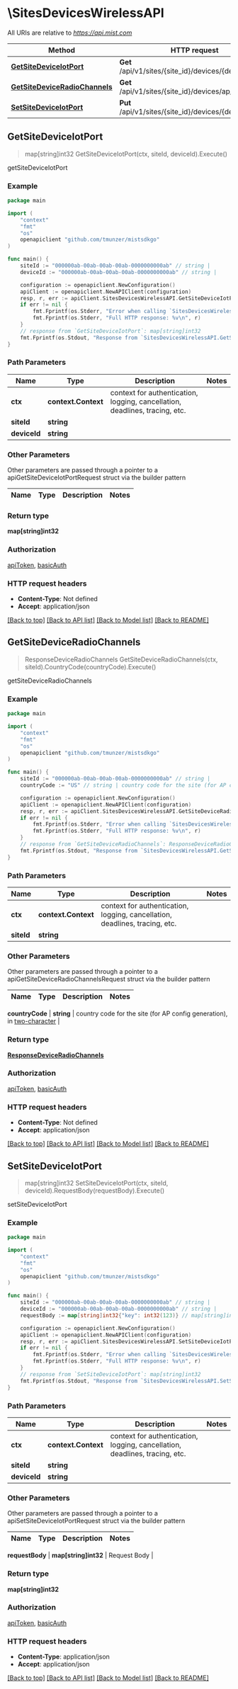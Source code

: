 # \SitesDevicesWirelessAPI

All URIs are relative to *https://api.mist.com*

Method | HTTP request | Description
------------- | ------------- | -------------
[**GetSiteDeviceIotPort**](SitesDevicesWirelessAPI.md#GetSiteDeviceIotPort) | **Get** /api/v1/sites/{site_id}/devices/{device_id}/iot | getSiteDeviceIotPort
[**GetSiteDeviceRadioChannels**](SitesDevicesWirelessAPI.md#GetSiteDeviceRadioChannels) | **Get** /api/v1/sites/{site_id}/devices/ap_channels | getSiteDeviceRadioChannels
[**SetSiteDeviceIotPort**](SitesDevicesWirelessAPI.md#SetSiteDeviceIotPort) | **Put** /api/v1/sites/{site_id}/devices/{device_id}/iot | setSiteDeviceIotPort



## GetSiteDeviceIotPort

> map[string]int32 GetSiteDeviceIotPort(ctx, siteId, deviceId).Execute()

getSiteDeviceIotPort



### Example

```go
package main

import (
	"context"
	"fmt"
	"os"
	openapiclient "github.com/tmunzer/mistsdkgo"
)

func main() {
	siteId := "000000ab-00ab-00ab-00ab-0000000000ab" // string | 
	deviceId := "000000ab-00ab-00ab-00ab-0000000000ab" // string | 

	configuration := openapiclient.NewConfiguration()
	apiClient := openapiclient.NewAPIClient(configuration)
	resp, r, err := apiClient.SitesDevicesWirelessAPI.GetSiteDeviceIotPort(context.Background(), siteId, deviceId).Execute()
	if err != nil {
		fmt.Fprintf(os.Stderr, "Error when calling `SitesDevicesWirelessAPI.GetSiteDeviceIotPort``: %v\n", err)
		fmt.Fprintf(os.Stderr, "Full HTTP response: %v\n", r)
	}
	// response from `GetSiteDeviceIotPort`: map[string]int32
	fmt.Fprintf(os.Stdout, "Response from `SitesDevicesWirelessAPI.GetSiteDeviceIotPort`: %v\n", resp)
}
```

### Path Parameters


Name | Type | Description  | Notes
------------- | ------------- | ------------- | -------------
**ctx** | **context.Context** | context for authentication, logging, cancellation, deadlines, tracing, etc.
**siteId** | **string** |  | 
**deviceId** | **string** |  | 

### Other Parameters

Other parameters are passed through a pointer to a apiGetSiteDeviceIotPortRequest struct via the builder pattern


Name | Type | Description  | Notes
------------- | ------------- | ------------- | -------------



### Return type

**map[string]int32**

### Authorization

[apiToken](../README.md#apiToken), [basicAuth](../README.md#basicAuth)

### HTTP request headers

- **Content-Type**: Not defined
- **Accept**: application/json

[[Back to top]](#) [[Back to API list]](../README.md#documentation-for-api-endpoints)
[[Back to Model list]](../README.md#documentation-for-models)
[[Back to README]](../README.md)


## GetSiteDeviceRadioChannels

> ResponseDeviceRadioChannels GetSiteDeviceRadioChannels(ctx, siteId).CountryCode(countryCode).Execute()

getSiteDeviceRadioChannels



### Example

```go
package main

import (
	"context"
	"fmt"
	"os"
	openapiclient "github.com/tmunzer/mistsdkgo"
)

func main() {
	siteId := "000000ab-00ab-00ab-00ab-0000000000ab" // string | 
	countryCode := "US" // string | country code for the site (for AP config generation), in [two-character](http://en.wikipedia.org/wiki/ISO_3166-1_alpha-2) (optional)

	configuration := openapiclient.NewConfiguration()
	apiClient := openapiclient.NewAPIClient(configuration)
	resp, r, err := apiClient.SitesDevicesWirelessAPI.GetSiteDeviceRadioChannels(context.Background(), siteId).CountryCode(countryCode).Execute()
	if err != nil {
		fmt.Fprintf(os.Stderr, "Error when calling `SitesDevicesWirelessAPI.GetSiteDeviceRadioChannels``: %v\n", err)
		fmt.Fprintf(os.Stderr, "Full HTTP response: %v\n", r)
	}
	// response from `GetSiteDeviceRadioChannels`: ResponseDeviceRadioChannels
	fmt.Fprintf(os.Stdout, "Response from `SitesDevicesWirelessAPI.GetSiteDeviceRadioChannels`: %v\n", resp)
}
```

### Path Parameters


Name | Type | Description  | Notes
------------- | ------------- | ------------- | -------------
**ctx** | **context.Context** | context for authentication, logging, cancellation, deadlines, tracing, etc.
**siteId** | **string** |  | 

### Other Parameters

Other parameters are passed through a pointer to a apiGetSiteDeviceRadioChannelsRequest struct via the builder pattern


Name | Type | Description  | Notes
------------- | ------------- | ------------- | -------------

 **countryCode** | **string** | country code for the site (for AP config generation), in [two-character](http://en.wikipedia.org/wiki/ISO_3166-1_alpha-2) | 

### Return type

[**ResponseDeviceRadioChannels**](ResponseDeviceRadioChannels.md)

### Authorization

[apiToken](../README.md#apiToken), [basicAuth](../README.md#basicAuth)

### HTTP request headers

- **Content-Type**: Not defined
- **Accept**: application/json

[[Back to top]](#) [[Back to API list]](../README.md#documentation-for-api-endpoints)
[[Back to Model list]](../README.md#documentation-for-models)
[[Back to README]](../README.md)


## SetSiteDeviceIotPort

> map[string]int32 SetSiteDeviceIotPort(ctx, siteId, deviceId).RequestBody(requestBody).Execute()

setSiteDeviceIotPort



### Example

```go
package main

import (
	"context"
	"fmt"
	"os"
	openapiclient "github.com/tmunzer/mistsdkgo"
)

func main() {
	siteId := "000000ab-00ab-00ab-00ab-0000000000ab" // string | 
	deviceId := "000000ab-00ab-00ab-00ab-0000000000ab" // string | 
	requestBody := map[string]int32{"key": int32(123)} // map[string]int32 | Request Body (optional)

	configuration := openapiclient.NewConfiguration()
	apiClient := openapiclient.NewAPIClient(configuration)
	resp, r, err := apiClient.SitesDevicesWirelessAPI.SetSiteDeviceIotPort(context.Background(), siteId, deviceId).RequestBody(requestBody).Execute()
	if err != nil {
		fmt.Fprintf(os.Stderr, "Error when calling `SitesDevicesWirelessAPI.SetSiteDeviceIotPort``: %v\n", err)
		fmt.Fprintf(os.Stderr, "Full HTTP response: %v\n", r)
	}
	// response from `SetSiteDeviceIotPort`: map[string]int32
	fmt.Fprintf(os.Stdout, "Response from `SitesDevicesWirelessAPI.SetSiteDeviceIotPort`: %v\n", resp)
}
```

### Path Parameters


Name | Type | Description  | Notes
------------- | ------------- | ------------- | -------------
**ctx** | **context.Context** | context for authentication, logging, cancellation, deadlines, tracing, etc.
**siteId** | **string** |  | 
**deviceId** | **string** |  | 

### Other Parameters

Other parameters are passed through a pointer to a apiSetSiteDeviceIotPortRequest struct via the builder pattern


Name | Type | Description  | Notes
------------- | ------------- | ------------- | -------------


 **requestBody** | **map[string]int32** | Request Body | 

### Return type

**map[string]int32**

### Authorization

[apiToken](../README.md#apiToken), [basicAuth](../README.md#basicAuth)

### HTTP request headers

- **Content-Type**: application/json
- **Accept**: application/json

[[Back to top]](#) [[Back to API list]](../README.md#documentation-for-api-endpoints)
[[Back to Model list]](../README.md#documentation-for-models)
[[Back to README]](../README.md)

